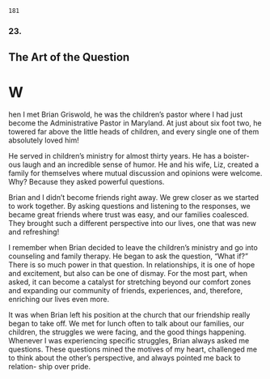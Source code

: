 ```
181
```
### 23.

## The Art of the Question

# W

hen I met Brian Griswold, he was the children’s pastor where I had just
become the Administrative Pastor in Maryland. At just about six foot
two, he towered far above the little heads of children, and every single one of
them absolutely loved him!

He served in children’s ministry for almost thirty years. He has a boister-
ous laugh and an incredible sense of humor. He and his wife, Liz, created a
family for themselves where mutual discussion and opinions were welcome.
Why? Because they asked powerful questions.

Brian and I didn’t become friends right away. We grew closer as we
started to work together. By asking questions and listening to the responses,
we became great friends where trust was easy, and our families coalesced.
They brought such a different perspective into our lives, one that was new and
refreshing!

I remember when Brian decided to leave the children’s ministry and go
into counseling and family therapy. He began to ask the question, “What if?”
There is so much power in that question. In relationships, it is one of hope and
excitement, but also can be one of dismay. For the most part, when asked, it
can become a catalyst for stretching beyond our comfort zones and expanding
our community of friends, experiences, and, therefore, enriching our lives even
more.

It was when Brian left his position at the church that our friendship
really began to take off. We met for lunch often to talk about our families,
our children, the struggles we were facing, and the good things happening.
Whenever I was experiencing specific struggles, Brian always asked me
questions. These questions mined the motives of my heart, challenged me to
think about the other’s perspective, and always pointed me back to relation-
ship over pride.

